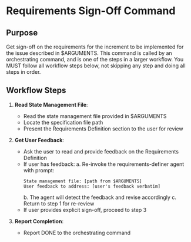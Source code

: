 # Requirements Sign-Off Command

## Purpose

Get sign-off on the requirements for the increment to be implemented for the issue described in $ARGUMENTS.
This command is called by an orchestrating command, and is one of the steps in a larger workflow.
You MUST follow all workflow steps below, not skipping any step and doing all steps in order.

## Workflow Steps

1. **Read State Management File**:
   - Read the state management file provided in $ARGUMENTS
   - Locate the specification file path
   - Present the Requirements Definition section to the user for review

2. **Get User Feedback**:
   - Ask the user to read and provide feedback on the Requirements Definition
   - If user has feedback:
     a. Re-invoke the requirements-definer agent with prompt:
        ```
        State management file: [path from $ARGUMENTS]
        User feedback to address: [user's feedback verbatim]
        ```
     b. The agent will detect the feedback and revise accordingly
     c. Return to step 1 for re-review
   - If user provides explicit sign-off, proceed to step 3

3. **Report Completion**:
   - Report DONE to the orchestrating command
